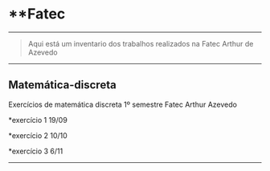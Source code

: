 # **Fatec
---

>Aqui está um inventario dos trabalhos realizados na Fatec Arthur de Azevedo
---
## **Matemática-discreta**
Exercícios de matemática discreta 1º semestre Fatec Arthur Azevedo


*exercício 1 19/09

*exercício 2 10/10

*exercício 3 6/11

---
